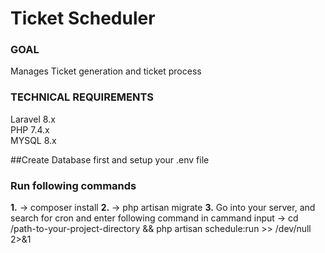 # Ticket Scheduler

### GOAL
 
Manages Ticket generation and ticket process

### TECHNICAL REQUIREMENTS
Laravel 8.x  
PHP 7.4.x  
MYSQL 8.x

##Create Database first and setup your .env file
### Run following commands

**1.** -> composer install
**2.** -> php artisan migrate
**3.** Go into your server, and search for cron and enter following command in 
        cammand input
        -> cd /path-to-your-project-directory && php artisan schedule:run >> /dev/null 2>&1
